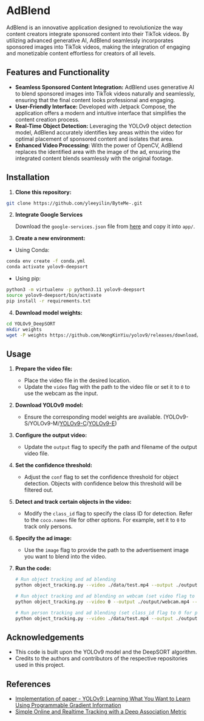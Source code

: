 
# AdBlend

AdBlend is an innovative application designed to revolutionize the way content creators integrate sponsored content into their TikTok videos. By utilizing advanced generative AI, AdBlend seamlessly incorporates sponsored images into TikTok videos, making the integration of engaging and monetizable content effortless for creators of all levels.

## Features and Functionality

- **Seamless Sponsored Content Integration:** AdBlend uses generative AI to blend sponsored images into TikTok videos naturally and seamlessly, ensuring that the final content looks professional and engaging.
- **User-Friendly Interface:** Developed with Jetpack Compose, the application offers a modern and intuitive interface that simplifies the content creation process.
- **Real-Time Object Detection:** Leveraging the YOLOv9 object detection model, AdBlend accurately identifies key areas within the video for optimal placement of sponsored content and isolates that area.
- **Enhanced Video Processing:** With the power of OpenCV, AdBlend replaces the identified area with the image of the ad, ensuring the integrated content blends seamlessly with the original footage.

## Installation

1. **Clone this repository:**
  ```sh
  git clone https://github.com/yleeyilin/ByteMe-.git
  ```

2. **Integrate Google Services**
   
   Download the `google-services.json` file from [here](https://drive.google.com/file/d/1ZbnsG7GIpvTawbmIPxsAfMH9zFBeRysB/view?usp=sharing) and copy it into `app/`.

2. **Create a new environment:**
  - Using Conda:
  ```sh
  conda env create -f conda.yml
  conda activate yolov9-deepsort
  ```
  - Using pip:
  ```sh
  python3 -m virtualenv -p python3.11 yolov9-deepsort
  source yolov9-deepsort/bin/activate
  pip install -r requirements.txt
  ```

4. **Download model weights:**
  ```sh
  cd YOLOv9_DeepSORT
  mkdir weights
  wget -P weights https://github.com/WongKinYiu/yolov9/releases/download/v0.1/yolov9-e.pt
  ```

## Usage

1. **Prepare the video file:**
   - Place the video file in the desired location.
   - Update the `video` flag with the path to the video file or set it to `0` to use the webcam as the input.

2. **Download YOLOv9 model:**
   - Ensure the corresponding model weights are available. (YOLOv9-S/YOLOv9-M/[YOLOv9-C](https://github.com/WongKinYiu/yolov9/releases/download/v0.1/yolov9-c.pt)/[YOLOv9-E](https://github.com/WongKinYiu/yolov9/releases/download/v0.1/yolov9-e.pt))

3. **Configure the output video:**
   - Update the `output` flag to specify the path and filename of the output video file.

4. **Set the confidence threshold:**
   - Adjust the `conf` flag to set the confidence threshold for object detection. Objects with confidence below this threshold will be filtered out.

5. **Detect and track certain objects in the video:**
   - Modify the `class_id` flag to specify the class ID for detection. Refer to the `coco.names` file for other options. For example, set it to `0` to track only persons.

6. **Specify the ad image:**
   - Use the `image` flag to provide the path to the advertisement image you want to blend into the video.

7. **Run the code:**
   ```sh
   # Run object tracking and ad blending
   python object_tracking.py --video ./data/test.mp4 --output ./output/output.mp4 --image ./path/to/ad_image.png

   # Run object tracking and ad blending on webcam (set video flag to 0)
   python object_tracking.py --video 0 --output ./output/webcam.mp4 --image ./path/to/ad_image.png

   # Run person tracking and ad blending (set class_id flag to 0 for person)
   python object_tracking.py --video ./data/test.mp4 --output ./output/output.mp4 --class_id 0 --image ./path/to/ad_image.png
   ```

## Acknowledgements

- This code is built upon the YOLOv9 model and the DeepSORT algorithm.
- Credits to the authors and contributors of the respective repositories used in this project.

## References

- [Implementation of paper - YOLOv9: Learning What You Want to Learn Using Programmable Gradient Information](https://github.com/WongKinYiu/yolov9/blob/main/README.md)
- [Simple Online and Realtime Tracking with a Deep Association Metric](https://arxiv.org/abs/1703.07402)


